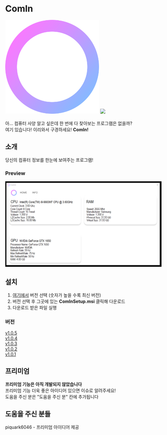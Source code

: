 # ComIn
<img src="/Image/ComInlogo.png" width="300px">
<img src = "https://img.shields.io/badge/C%23-Form-green"> <br> <br>
아... 컴퓨터 사양 알고 싶은데 한 번에 다 찾아보는 프로그램은 없을까?</b> <br>
여기 있습니다! 이리와서 구경하세요! <b>ComIn!</b> <br>

## 소개
당신의 컴퓨터 정보를 한눈에 보여주는 프로그램! <br>
### Preview
<img src="/Image/Preview2.png" width="500px">

## 설치
1. [여기에서](https://github.com/1-EXON/ComIn/releases) 버전 선택 (숫자가 높을 수록 최신 버전) 
2. 버전 선택 후 그곳에 있는 <b>ComInSetup.msi</b> 클릭해 다운로드
3. 다운로드 받은 파일 실행

### 버전
[v1.0.5](https://github.com/1-EXON/ComIn/releases/download/v1.0.5/ComInSetup.msi) <br>
[v1.0.4](https://github.com/1-EXON/ComIn/releases/download/v1.0.4/ComInSetup.msi) <br>
[v1.0.3](https://github.com/1-EXON/ComIn/releases/download/v1.0.3/ComInSetup.msi) <br>
[v1.0.2](https://github.com/1-EXON/ComIn/releases/download/v1.0.2/ComInSetup.msi) <br>
[v1.0.1](https://github.com/1-EXON/ComIn/releases/download/v1.0.1/ComInSetup.msi) <br>



## 프리미엄
<b>프리미엄 기능은 아직 개발되지 않았습니다</b> <br>
프리미엄 기능 더욱 좋은 아이디어 있으면 이슈로 알려주세요! <br>
도움을 주신 분은 "도움을 주신 분" 칸에 추가됩니다 <br>

## 도움을 주신 분들
piquark6046 - 프리미엄 아이디어 제공
